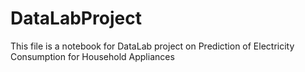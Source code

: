 # DataLabProject
This file is a notebook for DataLab project on Prediction of Electricity Consumption for Household Appliances
